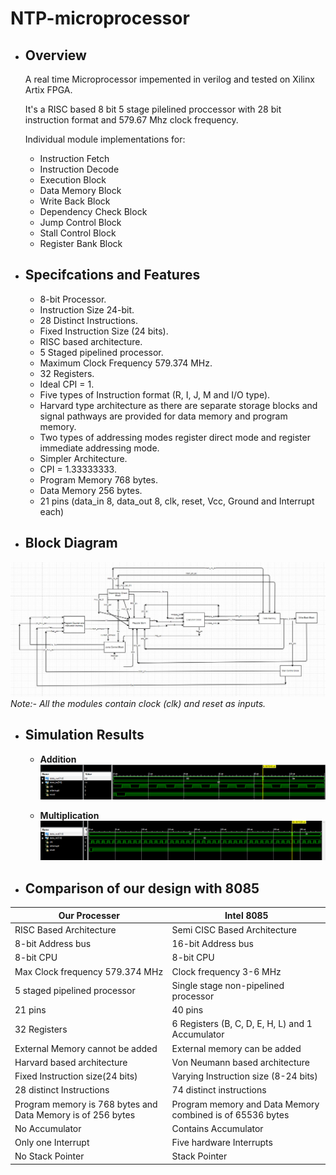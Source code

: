# NTP-microprocessor



* ## Overview
  
  A real time Microprocessor impemented in verilog and tested on Xilinx Artix FPGA.
  
  It's a RISC based 8 bit 5 stage pilelined proccessor with 28 bit instruction format and 579.67 Mhz clock frequency.
  
  Individual module implementations for:
  * Instruction Fetch
  * Instruction Decode
  * Execution Block
  * Data Memory Block
  * Write Back Block
  * Dependency Check Block
  * Jump Control Block
  * Stall Control Block
  * Register Bank Block

* ## Specifcations and Features

  * 8-bit Processor.
  * Instruction Size 24-bit.
  * 28 Distinct Instructions.
  * Fixed Instruction Size (24 bits).
  * RISC based architecture.
  * 5 Staged pipelined processor.
  * Maximum Clock Frequency 579.374 MHz.
  * 32 Registers.
  * Ideal CPI = 1.
  * Five types of Instruction format (R, I, J, M and I/O type).
  * Harvard type architecture as there are separate storage blocks and signal pathways are provided for data memory and program memory.
  * Two types of addressing modes register direct mode and register immediate addressing mode.
  * Simpler Architecture.
  * CPI = 1.33333333.
  * Program Memory 768 bytes.
  * Data Memory 256 bytes.
  * 21 pins (data_in 8, data_out 8, clk, reset, Vcc, Ground and Interrupt each)
  
* ## Block Diagram

![Block Diagram](.images/BlockDiagram.png)
*Note:- All the modules contain clock (clk) and reset as inputs.*

* ## Simulation Results

  * **Addition**
    ![Addition Results](.images/Addition.png)
 
  * **Multiplication**
    ![Multiplication Results](.images/Multiplication.png)
    

* ## Comparison of our design with 8085

Our Processer | Intel 8085
------------- | ----------
RISC Based Architecture | Semi CISC Based Architecture
8-bit Address bus | 16-bit Address bus
8-bit CPU | 8-bit CPU
Max Clock frequency 579.374 MHz | Clock frequency 3-6 MHz
5 staged pipelined processor | Single stage non-pipelined processor
21 pins | 40 pins
32 Registers | 6 Registers (B, C, D, E, H, L) and 1 Accumulator
External Memory cannot be added | External memory can be added
Harvard based architecture | Von Neumann based architecture
Fixed Instruction size(24 bits) | Varying Instruction size (8-24 bits)
28 distinct Instructions | 74 distinct instructions
Program memory is 768 bytes and Data Memory is of 256 bytes | Program memory and Data Memory combined is of 65536 bytes
No Accumulator | Contains Accumulator
Only one Interrupt | Five hardware Interrupts
No Stack Pointer | Stack Pointer






